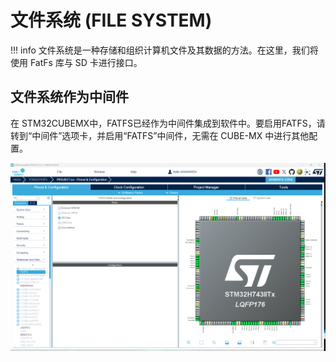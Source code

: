 # 文件系统 (FILE SYSTEM)

!!! info
    文件系统是一种存储和组织计算机文件及其数据的方法。在这里，我们将使用 FatFs 库与 SD 卡进行接口。

## 文件系统作为中间件
在 STM32CUBEMX中，FATFS已经作为中间件集成到软件中。要启用FATFS，请转到“中间件”选项卡，并启用“FATFS”中间件，无需在 CUBE-MX 中进行其他配置。

![config_fatfs](config_fatfs.png)